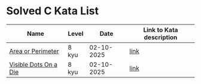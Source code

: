 # Solved C Kata List

| Name  | Level | Date  | Link to Kata description
|-------|-------|-------|-------------------------
| [Area or Perimeter](/C/area_or_perimeter.c) | 8 kyu | 02-10-2025 | [link](https://www.codewars.com/kata/5ab6538b379d20ad880000ab)
| [Visible Dots On a Die](/C/visible_dots_on_a_die.c) | 8 kyu | 02-10-2025 | [link](https://www.codewars.com/kata/5a39724945ddce2223000800)

